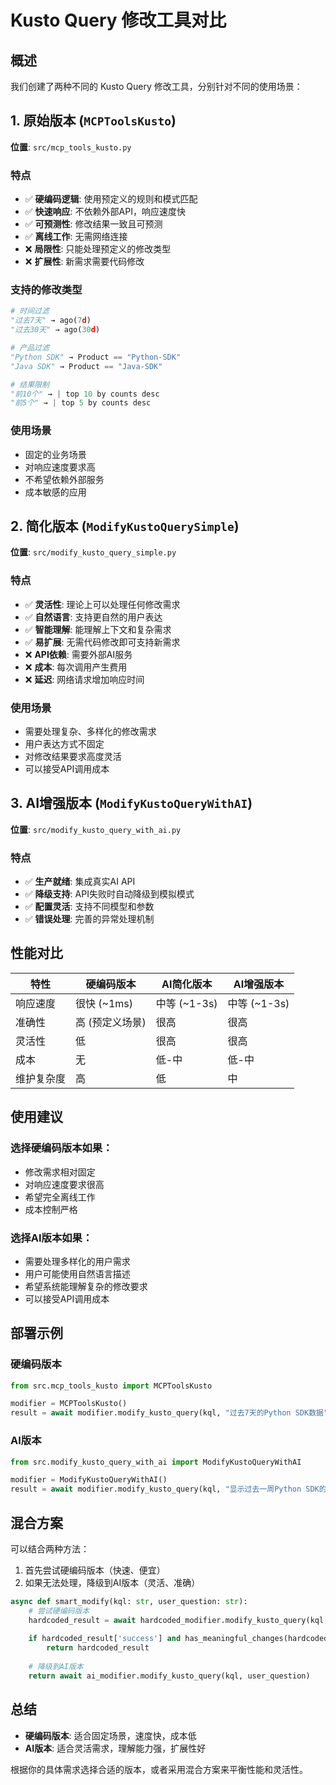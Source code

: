 # Kusto Query 修改工具对比

## 概述

我们创建了两种不同的 Kusto Query 修改工具，分别针对不同的使用场景：

## 1. 原始版本 (`MCPToolsKusto`)
**位置**: `src/mcp_tools_kusto.py`

### 特点
- ✅ **硬编码逻辑**: 使用预定义的规则和模式匹配
- ✅ **快速响应**: 不依赖外部API，响应速度快
- ✅ **可预测性**: 修改结果一致且可预测
- ✅ **离线工作**: 无需网络连接
- ❌ **局限性**: 只能处理预定义的修改类型
- ❌ **扩展性**: 新需求需要代码修改

### 支持的修改类型
```python
# 时间过滤
"过去7天" → ago(7d)
"过去30天" → ago(30d)

# 产品过滤  
"Python SDK" → Product == "Python-SDK"
"Java SDK" → Product == "Java-SDK"

# 结果限制
"前10个" → | top 10 by counts desc
"前5个" → | top 5 by counts desc
```

### 使用场景
- 固定的业务场景
- 对响应速度要求高
- 不希望依赖外部服务
- 成本敏感的应用

## 2. 简化版本 (`ModifyKustoQuerySimple`)
**位置**: `src/modify_kusto_query_simple.py`

### 特点
- ✅ **灵活性**: 理论上可以处理任何修改需求
- ✅ **自然语言**: 支持更自然的用户表达
- ✅ **智能理解**: 能理解上下文和复杂需求
- ✅ **易扩展**: 无需代码修改即可支持新需求
- ❌ **API依赖**: 需要外部AI服务
- ❌ **成本**: 每次调用产生费用
- ❌ **延迟**: 网络请求增加响应时间

### 使用场景
- 需要处理复杂、多样化的修改需求
- 用户表达方式不固定
- 对修改结果要求高度灵活
- 可以接受API调用成本

## 3. AI增强版本 (`ModifyKustoQueryWithAI`)
**位置**: `src/modify_kusto_query_with_ai.py`

### 特点
- ✅ **生产就绪**: 集成真实AI API
- ✅ **降级支持**: API失败时自动降级到模拟模式
- ✅ **配置灵活**: 支持不同模型和参数
- ✅ **错误处理**: 完善的异常处理机制

## 性能对比

| 特性 | 硬编码版本 | AI简化版本 | AI增强版本 |
|------|------------|------------|------------|
| 响应速度 | 很快 (~1ms) | 中等 (~1-3s) | 中等 (~1-3s) |
| 准确性 | 高 (预定义场景) | 很高 | 很高 |
| 灵活性 | 低 | 很高 | 很高 |
| 成本 | 无 | 低-中 | 低-中 |
| 维护复杂度 | 高 | 低 | 中 |

## 使用建议

### 选择硬编码版本如果：
- 修改需求相对固定
- 对响应速度要求很高
- 希望完全离线工作
- 成本控制严格

### 选择AI版本如果：
- 需要处理多样化的用户需求
- 用户可能使用自然语言描述
- 希望系统能理解复杂的修改要求
- 可以接受API调用成本

## 部署示例

### 硬编码版本
```python
from src.mcp_tools_kusto import MCPToolsKusto

modifier = MCPToolsKusto()
result = await modifier.modify_kusto_query(kql, "过去7天的Python SDK数据")
```

### AI版本  
```python
from src.modify_kusto_query_with_ai import ModifyKustoQueryWithAI

modifier = ModifyKustoQueryWithAI()
result = await modifier.modify_kusto_query(kql, "显示过去一周Python SDK的使用情况，按订阅排序，只要前15个结果")
```

## 混合方案

可以结合两种方法：
1. 首先尝试硬编码版本（快速、便宜）
2. 如果无法处理，降级到AI版本（灵活、准确）

```python
async def smart_modify(kql: str, user_question: str):
    # 尝试硬编码版本
    hardcoded_result = await hardcoded_modifier.modify_kusto_query(kql, user_question)
    
    if hardcoded_result['success'] and has_meaningful_changes(hardcoded_result):
        return hardcoded_result
    
    # 降级到AI版本
    return await ai_modifier.modify_kusto_query(kql, user_question)
```

## 总结

- **硬编码版本**: 适合固定场景，速度快，成本低
- **AI版本**: 适合灵活需求，理解能力强，扩展性好

根据你的具体需求选择合适的版本，或者采用混合方案来平衡性能和灵活性。
